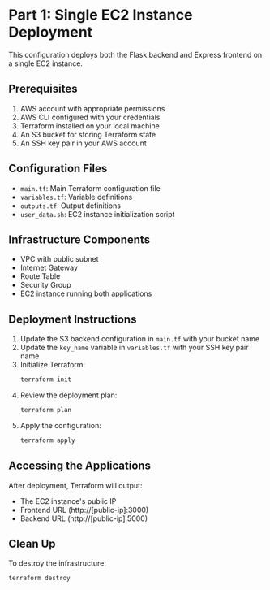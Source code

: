 # Part 1: Single EC2 Instance Deployment

This configuration deploys both the Flask backend and Express frontend on a single EC2 instance.

## Prerequisites

1. AWS account with appropriate permissions
2. AWS CLI configured with your credentials
3. Terraform installed on your local machine
4. An S3 bucket for storing Terraform state
5. An SSH key pair in your AWS account

## Configuration Files

- `main.tf`: Main Terraform configuration file
- `variables.tf`: Variable definitions
- `outputs.tf`: Output definitions
- `user_data.sh`: EC2 instance initialization script

## Infrastructure Components

- VPC with public subnet
- Internet Gateway
- Route Table
- Security Group
- EC2 instance running both applications

## Deployment Instructions

1. Update the S3 backend configuration in `main.tf` with your bucket name
2. Update the `key_name` variable in `variables.tf` with your SSH key pair name
3. Initialize Terraform:
   ```bash
   terraform init
   ```
4. Review the deployment plan:
   ```bash
   terraform plan
   ```
5. Apply the configuration:
   ```bash
   terraform apply
   ```

## Accessing the Applications

After deployment, Terraform will output:
- The EC2 instance's public IP
- Frontend URL (http://[public-ip]:3000)
- Backend URL (http://[public-ip]:5000)

## Clean Up

To destroy the infrastructure:
```bash
terraform destroy
``` 